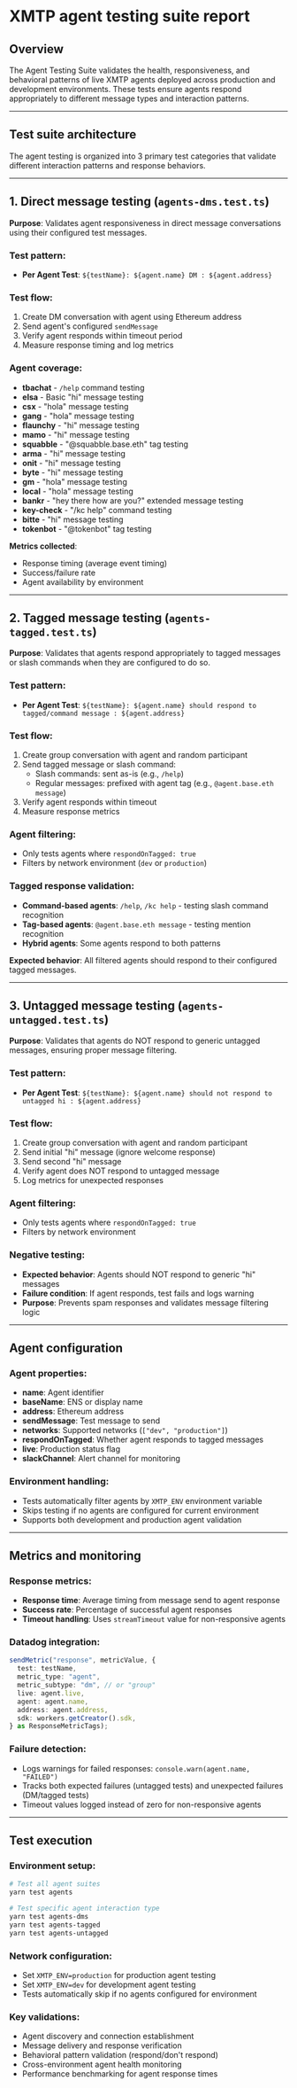 # XMTP agent testing suite report

## Overview

The Agent Testing Suite validates the health, responsiveness, and behavioral patterns of live XMTP agents deployed across production and development environments. These tests ensure agents respond appropriately to different message types and interaction patterns.

---

## Test suite architecture

The agent testing is organized into 3 primary test categories that validate different interaction patterns and response behaviors.

---

## 1. Direct message testing (`agents-dms.test.ts`)

**Purpose**: Validates agent responsiveness in direct message conversations using their configured test messages.

### Test pattern:

- **Per Agent Test**: `${testName}: ${agent.name} DM : ${agent.address}`

### Test flow:

1. Create DM conversation with agent using Ethereum address
2. Send agent's configured `sendMessage`
3. Verify agent responds within timeout period
4. Measure response timing and log metrics

### Agent coverage:

- **tbachat** - `/help` command testing
- **elsa** - Basic "hi" message testing
- **csx** - "hola" message testing
- **gang** - "hola" message testing
- **flaunchy** - "hi" message testing
- **mamo** - "hi" message testing
- **squabble** - "@squabble.base.eth" tag testing
- **arma** - "hi" message testing
- **onit** - "hi" message testing
- **byte** - "hi" message testing
- **gm** - "hola" message testing
- **local** - "hola" message testing
- **bankr** - "hey there how are you?" extended message testing
- **key-check** - "/kc help" command testing
- **bitte** - "hi" message testing
- **tokenbot** - "@tokenbot" tag testing

**Metrics collected**:

- Response timing (average event timing)
- Success/failure rate
- Agent availability by environment

---

## 2. Tagged message testing (`agents-tagged.test.ts`)

**Purpose**: Validates that agents respond appropriately to tagged messages or slash commands when they are configured to do so.

### Test pattern:

- **Per Agent Test**: `${testName}: ${agent.name} should respond to tagged/command message : ${agent.address}`

### Test flow:

1. Create group conversation with agent and random participant
2. Send tagged message or slash command:
   - Slash commands: sent as-is (e.g., `/help`)
   - Regular messages: prefixed with agent tag (e.g., `@agent.base.eth message`)
3. Verify agent responds within timeout
4. Measure response metrics

### Agent filtering:

- Only tests agents where `respondOnTagged: true`
- Filters by network environment (`dev` or `production`)

### Tagged response validation:

- **Command-based agents**: `/help`, `/kc help` - testing slash command recognition
- **Tag-based agents**: `@agent.base.eth message` - testing mention recognition
- **Hybrid agents**: Some agents respond to both patterns

**Expected behavior**: All filtered agents should respond to their configured tagged messages.

---

## 3. Untagged message testing (`agents-untagged.test.ts`)

**Purpose**: Validates that agents do NOT respond to generic untagged messages, ensuring proper message filtering.

### Test pattern:

- **Per Agent Test**: `${testName}: ${agent.name} should not respond to untagged hi : ${agent.address}`

### Test flow:

1. Create group conversation with agent and random participant
2. Send initial "hi" message (ignore welcome response)
3. Send second "hi" message
4. Verify agent does NOT respond to untagged message
5. Log metrics for unexpected responses

### Agent filtering:

- Only tests agents where `respondOnTagged: true`
- Filters by network environment

### Negative testing:

- **Expected behavior**: Agents should NOT respond to generic "hi" messages
- **Failure condition**: If agent responds, test fails and logs warning
- **Purpose**: Prevents spam responses and validates message filtering logic

---

## Agent configuration

### Agent properties:

- **name**: Agent identifier
- **baseName**: ENS or display name
- **address**: Ethereum address
- **sendMessage**: Test message to send
- **networks**: Supported networks (`["dev", "production"]`)
- **respondOnTagged**: Whether agent responds to tagged messages
- **live**: Production status flag
- **slackChannel**: Alert channel for monitoring

### Environment handling:

- Tests automatically filter agents by `XMTP_ENV` environment variable
- Skips testing if no agents are configured for current environment
- Supports both development and production agent validation

---

## Metrics and monitoring

### Response metrics:

- **Response time**: Average timing from message send to agent response
- **Success rate**: Percentage of successful agent responses
- **Timeout handling**: Uses `streamTimeout` value for non-responsive agents

### Datadog integration:

```typescript
sendMetric("response", metricValue, {
  test: testName,
  metric_type: "agent",
  metric_subtype: "dm", // or "group"
  live: agent.live,
  agent: agent.name,
  address: agent.address,
  sdk: workers.getCreator().sdk,
} as ResponseMetricTags);
```

### Failure detection:

- Logs warnings for failed responses: `console.warn(agent.name, "FAILED")`
- Tracks both expected failures (untagged tests) and unexpected failures (DM/tagged tests)
- Timeout values logged instead of zero for non-responsive agents

---

## Test execution

### Environment setup:

```bash
# Test all agent suites
yarn test agents

# Test specific agent interaction type
yarn test agents-dms
yarn test agents-tagged
yarn test agents-untagged
```

### Network configuration:

- Set `XMTP_ENV=production` for production agent testing
- Set `XMTP_ENV=dev` for development agent testing
- Tests automatically skip if no agents configured for environment

### Key validations:

- Agent discovery and connection establishment
- Message delivery and response verification
- Behavioral pattern validation (respond/don't respond)
- Cross-environment agent health monitoring
- Performance benchmarking for agent response times

